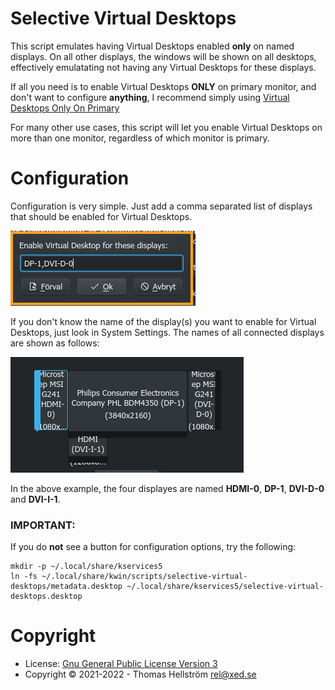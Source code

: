 Selective Virtual Desktops
==========================

This script emulates having Virtual Desktops enabled __only__ on named displays. On all other displays, the windows will be shown on all desktops, effectively emulatating not having any Virtual Desktops for these displays.

If all you need is to enable Virtual Desktops __ONLY__ on primary monitor, and don't want to configure __anything__, I recommend simply using [Virtual Desktops Only On Primary](https://github.com/wsdfhjxc/kwin-scripts/tree/master/virtual-desktops-only-on-primary)

For many other use cases, this script will let you enable Virtual Desktops on more than one monitor, regardless of which monitor is primary. 

Configuration
=============
Configuration is very simple. Just add a comma separated list of displays that should be enabled for Virtual Desktops.

![Configuration](assets/images/config.png)

If you don't know the name of the display(s) you want to enable for Virtual Desktops, just look in System Settings. The names of all connected displays are shown as follows:

![Displays](assets/images/displays.png)

In the above example, the four displayes are named __HDMI-0__, __DP-1__, __DVI-D-0__ and __DVI-I-1__.

### IMPORTANT:

If you do __not__ see a button for configuration options, try the following:
```
mkdir -p ~/.local/share/kservices5
ln -fs ~/.local/share/kwin/scripts/selective-virtual-desktops/metadata.desktop ~/.local/share/kservices5/selective-virtual-desktops.desktop 
```

Copyright
=========
- License: [Gnu General Public License Version 3](LICENSE)
- Copyright &copy; 2021-2022 - Thomas Hellström <rel@xed.se>

